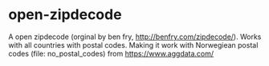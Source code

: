 # open-zipdecode
A open zipdecode (orginal by ben fry, http://benfry.com/zipdecode/). Works with all countries with postal codes.
Making it work with Norwegiean postal codes (file: no_postal_codes) from https://www.aggdata.com/
